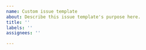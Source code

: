 ```yaml
---
name: Custom issue template
about: Describe this issue template's purpose here.
title: ''
labels: ''
assignees: ''

---
```


<!-- Finding Sync helpful? Consider supporting further development and support by becoming a sponsor:
👉  https://github.com/sponsors/3lvis -->
